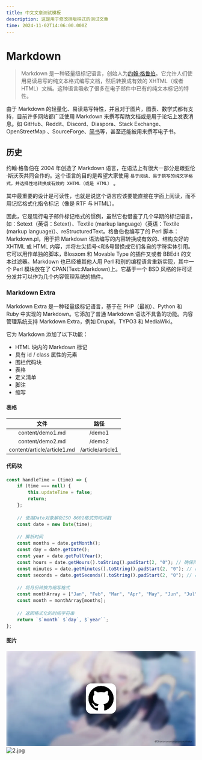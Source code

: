 ```yaml
---
title: 中文文章测试模板
description: 这是用于修改排版样式的测试文章
time: 2024-11-02T14:06:00.000Z
---
```


# Markdown

> Markdown 是一种轻量级标记语言，创始人为[约翰·格鲁伯]()。它允许人们使用易读易写的纯文本格式编写文档，然后转换成有效的 XHTML（或者 HTML）文档。这种语言吸收了很多在电子邮件中已有的纯文本标记的特性。

由于 Markdown 的轻量化、易读易写特性，并且对于图片，图表、数学式都有支持，目前许多网站都广泛使用 Markdown 来撰写帮助文档或是用于论坛上发表消息。如 GitHub、Reddit、Discord、Diaspora、Stack Exchange、OpenStreetMap 、SourceForge、[简书]()等，甚至还能被用来撰写电子书。

## 历史

约翰·格鲁伯在 2004 年创造了 Markdown 语言，在语法上有很大一部分是跟亚伦·斯沃茨共同合作的。这个语言的目的是希望大家使用 `易于阅读、易于撰写的纯文字格式，并选择性地转换成有效的 XHTML（或是 HTML）` 。

其中最重要的设计是可读性，也就是说这个语言应该要能直接在字面上阅读，而不用记忆格式化指令标记（像是 RTF 与 HTML）。

因此，它是现行电子邮件标记格式的惯例，虽然它也借鉴了几个早期的标记语言，如：Setext（英语：Setext）、Textile (markup language)（英语：Textile (markup language)）、reStructuredText。格鲁伯也编写了的 Perl 脚本：Markdown.pl，用于把 Markdown 语法编写的内容转换成有效的、结构良好的 XHTML 或 HTML 内容，并将左尖括号<和&号替换成它们各自的字符实体引用。它可以用作单独的脚本，Blosxom 和 Movable Type 的插件又或者 BBEdit 的文本过滤器。Markdown 也已经被其他人用 Perl 和别的编程语言重新实现，其中一个 Perl 模块放在了 CPAN(Text::Markdown)上。它基于一个 BSD 风格的许可证分发并可以作为几个内容管理系统的插件。

### Markdown Extra

Markdown Extra 是一种轻量级标记语言，基于在 PHP（最初）、Python 和 Ruby 中实现的 Markdown。它添加了普通 Markdown 语法不具备的功能。内容管理系统支持 Markdown Extra，例如 Drupal，TYPO3 和 MediaWiki。

它为 Markdown 添加了以下功能：

- HTML 块内的 Markdown 标记
- 具有 id / class 属性的元素
- 围栏代码块
- 表格
- 定义清单
- 脚注
- 缩写

#### 表格

|              文件             |         路径        |
| :-------------------------: | :---------------: |
|       content/demo1.md      |       /demo1      |
|       content/demo2.md      |       /demo2      |
| content/article/article1.md | /article/article1 |

#### 代码块

```javascript
const handleTime = (time) => {
    if (time === null) {
        this.updateTime = false;
        return;
    };

    // 使用Date对象解析ISO 8601格式的时间戳
    const date = new Date(time);

    // 解析时间
    const months = date.getMonth();
    const day = date.getDate();
    const year = date.getFullYear();
    const hours = date.getHours().toString().padStart(2, "0"); // 确保两位数
    const minutes = date.getMinutes().toString().padStart(2, "0"); // 确保两位数
    const seconds = date.getSeconds().toString().padStart(2, "0"); // 确保两位数

    // 将月份转换为缩写格式
    const monthArray = ["Jan", "Feb", "Mar", "Apr", "May", "Jun", "Jul", "Aug", "Sep", "Oct", "Nov", "Dec"];
    const month = monthArray[months];

    // 返回格式化的时间字符串
    return `$`month` $`day`, $`year``;
};
```

#### 图片

![1.jpg](https://github.com/sooooooooooooooooootheby/sooooooooooooooooootheby/raw/main/Canvas-Ruom.webp)![2.jpg](https://pbs.twimg.com/media/GKzKH9UbcAA-5_E?format=jpg\&name=large)
